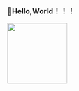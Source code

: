 ### 🦄Hello,World！！！

<img align="" height="137px" src="https://github-readme-stats.vercel.app/api/top-langs/?username=yangshijunxxx
&hide_title=true&hide_border=true&layout=compact&bg_color=0,73FA79,73FDFF,D783FF&theme=graywhite&locale=cn" />


<!-- [![Anurag's GitHub stats](https://github-readme-stats.vercel.app/api?username=yangshijunxxx)](https://github.com/yangshijunxxx/github-readme-stats) -->
<!--
**yangshijunxxx/yangshijunxxx** is a ✨ _special_ ✨ repository because its `README.md` (this file) appears on your GitHub profile.

Here are some ideas to get you started:

- 🔭 I’m currently working on ...
- 🌱 I’m currently learning ...
- 👯 I’m looking to collaborate on ...
- 🤔 I’m looking for help with ...
- 💬 Ask me about ...
- 📫 How to reach me: ...
- 😄 Pronouns: ...
- ⚡ Fun fact: ...
-->
